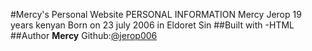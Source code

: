 #Mercy's Personal Website
 PERSONAL INFORMATION
 Mercy Jerop
 19 years 
 kenyan
 Born on 23 july 2006 in Eldoret
 Sin
 ##Built with
 -HTML
 ##Author
 **Mercy**
 Github:[@jerop006](https://github.com/jerop006)
